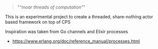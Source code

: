 
> "_“moar threads of computation”_"

This is an experimental project to create a threaded, share-nothing actor based
framework on top of CPS

Inspiration was taken from Go channels and Elixir processes

- https://www.erlang.org/doc/reference_manual/processes.html



